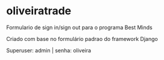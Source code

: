 # oliveiratrade
Formulario de sign in/sign out para o programa Best Minds

Criado com base no formulário padrao do framework Django

Superuser: admin | senha: oliveira
